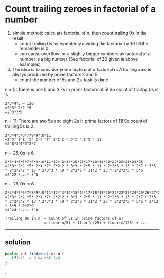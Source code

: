 

# Count trailing zeroes in factorial of a number

1. simple method: calculate factorial of n, then count trailing 0s in the result
   - count trailing 0s by repeatedly dividing the factorial by 10 till the remainder is 0.
   - can cause overflow for a slightly bigger numbers as factorial of a number is a big number (See factorial of 20 given in above examples)
2. The idea is to consider prime factors of a factorial n. A trailing zero is always produced by prime factors 2 and 5. 
   - count the number of 5s and 2s, task is done

n = 5: There is one 5 and 3 2s in prime factors of 5! So count of trailing 0s is 1.

```
2*3*4*5 = 120
=2*3* 2*2 *5
=2^3*3*5
```

n = 11: There are two 5s and eight 2s in prime factors of 11! So count of trailing 0s is 2.

```
2*3*4*5*6*7*8*9*10*11
=2*3* 2*2 *5* 2*3 *7* 2*2*2 * 3*3 * 2*5 * 11
=2^8*3^4*5^2*7
```

n = 25, 0s is 6.

```
2*3*4*5*6*7*8*9*10*11*12*13*14*15*16*17*18*19*20*22*22*23*24*25
=2*3* 2*2 *5* 2*3 *7* 2*2*2 * 3*3 * 2*5 * 11 * 2*2*3 * 13 * 2*7 * 3*5 * 2*2*2*2 * 17 * 2*3*3 * 19 * 2*2*5 * 11*2 * 23 * 2*2*2*3 * 5*5
=2^22 *...* 5^6
```

n = 28, 0s is 6.

```
2*3*4*5*6*7*8*9*10*11*12*13*14*15*16*17*18*19*20*22*22*23*24*25*26*27*28
=2*3* 2*2 *5* 2*3 *7* 2*2*2 * 3*3 * 2*5 * 11 * 2*2*3 * 13 * 2*7 * 3*5 * 2*2*2*2 * 17 * 2*3*3 * 19 * 2*2*5 * 11*2 * 23 * 2*2*2*3 * 5*5 * 2*13 * 3*9 * 2*2*9
=2^25 *...* 5^6
```


```
Trailing 0s in n! = Count of 5s in prime factors of n!
                  = floor(n/5) + floor(n/25) + floor(n/125) + ....
```

---

## solution

```java
public int findzero(int n){
   if(n/5 != 0 && n%5 !=0)
}
```




















.